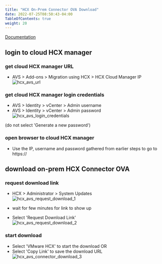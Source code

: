 ```yaml
---
title: "HCX On-Prem Connector OVA Download"
date: 2022-07-25T08:50:43-04:00
TableOfContents: true
weight: 20
---
```


[Documentation](https://docs.microsoft.com/en-us/azure/azure-vmware/install-vmware-hcx#download-and-deploy-the-vmware-hcx-connector-ova)

## login to cloud HCX manager

### get cloud HCX manager URL
- AVS > Add-ons > Migration using HCX > HCX Cloud Manager IP
![hcx_avs_url](http://drive.google.com/uc?export=view&id=1l8tf1U9KLzA43wY2zQckykMG5qBYj_Ns)

### get cloud HCX manager login credentials
- AVS > Identity > vCenter > Admin username 
- AVS > Identity > vCenter > Admin password  
![hcx_avs_login_credentials](http://drive.google.com/uc?export=view&id=1AdTM1GWWGoCJb59URw87mN30G3Czh5W3)

(do not select 'Generate a new password') 


### open browser to cloud HCX manager
- Use the IP, username and password gathered from earlier steps to go to https://<hcx-cloud-mgr-ip>


## download on-prem HCX Connector OVA

### request download link
 
- HCX > Administrator > System Updates  
![hcx_avs_request_download_1](http://drive.google.com/uc?export=view&id=1eXZe8PVov_DCCJ_-anpqgLAejlJL3nvF)

- wait for few minutes for link to show up
- Select 'Request Download Link'  
![hcx_avs_request_download_2](http://drive.google.com/uc?export=view&id=1RvOIgZzPWuSXYzq2akrV4F_6n99rG3Ld)  

### start download 
- Select 'VMware HCX' to start the download OR
- Select 'Copy Link' to save the download URL
![hcx_avs_connector_download_3](http://drive.google.com/uc?export=view&id=1RzXECjL3g0Ivc4kmOV76-mqxeWq-_1Z5)

